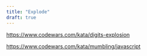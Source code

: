 ```yaml
---
title: "Explode"
draft: true
---
```


https://www.codewars.com/kata/digits-explosion

https://www.codewars.com/kata/mumbling/javascript
